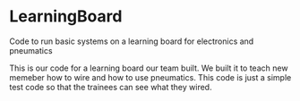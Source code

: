 # LearningBoard
Code to run basic systems on a learning board for electronics and pneumatics

This is our code for a learning board our team built. We built it to teach new memeber how to wire and how to use pneumatics. This code is just a simple test code so that the trainees can see what they wired.

